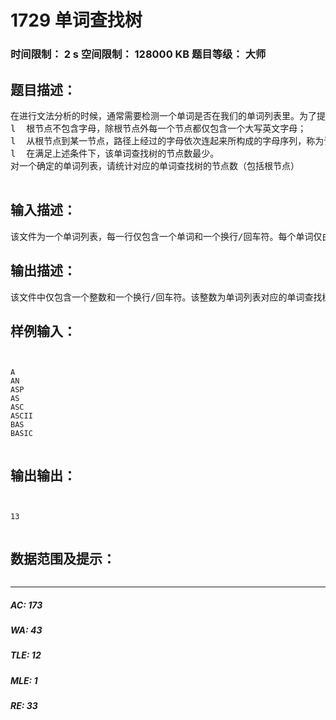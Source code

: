 # 1729 单词查找树   
### 时间限制： 2 s     空间限制： 128000 KB     题目等级： 大师  
## 题目描述：  

<pre>
在进行文法分析的时候，通常需要检测一个单词是否在我们的单词列表里。为了提高查找和定位的速度，通常都要画出与单词列表所对应的单词查找树，其特点如下：
l  根节点不包含字母，除根节点外每一个节点都仅包含一个大写英文字母；
l  从根节点到某一节点，路径上经过的字母依次连起来所构成的字母序列，称为该节点对应的单词。单词列表中的每个词，都是该单词查找树某个节点所对应的单词；
l  在满足上述条件下，该单词查找树的节点数最少。
对一个确定的单词列表，请统计对应的单词查找树的节点数（包括根节点）
 
</pre>
  
  
## 输入描述：  

<pre>
该文件为一个单词列表，每一行仅包含一个单词和一个换行/回车符。每个单词仅由大写的英文字符组成，长度不超过63个字符。文件总长度不超过32K，至少有一行数据。
</pre>
  
  
## 输出描述：  

<pre>
该文件中仅包含一个整数和一个换行/回车符。该整数为单词列表对应的单词查找树的节点数。
</pre>
  
  
## 样例输入：  

<pre><code>

A
AN
ASP
AS
ASC
ASCII
BAS
BASIC

</code></pre>
  
  
## 输出输出：  

<pre><code>

13

</code></pre>
  
  
## 数据范围及提示：  

<pre>
</pre>
  
  
***  

##### AC: 173  
##### WA: 43  
##### TLE: 12  
##### MLE: 1  
##### RE: 33  
